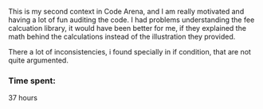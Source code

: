 This is my second context in Code Arena, and I am really motivated and having a lot of fun auditing the code. 
I had problems understanding the fee calcuation library, it would have been better for me, if they explained the math behind the calculations instead of the illustration they provided.

There a lot of inconsistencies, i found specially in if condition, that are not quite argumented.

### Time spent:
37 hours